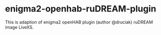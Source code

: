 # enigma2-openhab-ruDREAM-plugin
This is adaption of enigma2 openHAB plugin (author @druciak)  ruDREAM image LiveXS. 
